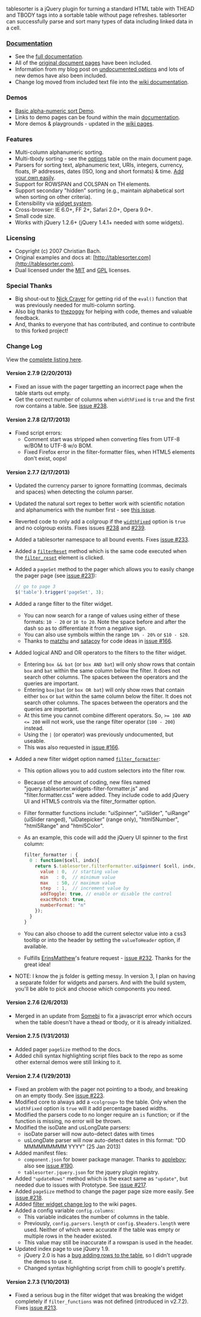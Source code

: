 tablesorter is a jQuery plugin for turning a standard HTML table with THEAD and TBODY tags into a sortable table without page refreshes.
tablesorter can successfully parse and sort many types of data including linked data in a cell.

### [Documentation](http://mottie.github.com/tablesorter/docs/)

* See the [full documentation](http://mottie.github.com/tablesorter/docs/).
* All of the [original document pages](http://tablesorter.com/docs/) have been included.
* Information from my blog post on [undocumented options](http://wowmotty.blogspot.com/2011/06/jquery-tablesorter-missing-docs.html) and lots of new demos have also been included.
* Change log moved from included text file into the [wiki documentation](https://github.com/Mottie/tablesorter/wiki/Change).

### Demos

* [Basic alpha-numeric sort Demo](http://mottie.github.com/tablesorter/).
* Links to demo pages can be found within the main [documentation](http://mottie.github.com/tablesorter/docs/).
* More demos & playgrounds - updated in the [wiki pages](https://github.com/Mottie/tablesorter/wiki).

### Features

* Multi-column alphanumeric sorting.
* Multi-tbody sorting - see the [options](http://mottie.github.com/tablesorter/docs/index.html#options) table on the main document page.
* Parsers for sorting text, alphanumeric text, URIs, integers, currency, floats, IP addresses, dates (ISO, long and short formats) &amp; time. [Add your own easily](http://mottie.github.com/tablesorter/docs/example-parsers.html).
* Support for ROWSPAN and COLSPAN on TH elements.
* Support secondary "hidden" sorting (e.g., maintain alphabetical sort when sorting on other criteria).
* Extensibility via [widget system](http://mottie.github.com/tablesorter/docs/example-widgets.html).
* Cross-browser: IE 6.0+, FF 2+, Safari 2.0+, Opera 9.0+.
* Small code size.
* Works with jQuery 1.2.6+ (jQuery 1.4.1+ needed with some widgets).

### Licensing

* Copyright (c) 2007 Christian Bach.
* Original examples and docs at: [http://tablesorter.com](http://tablesorter.com).
* Dual licensed under the [MIT](http://www.opensource.org/licenses/mit-license.php) and [GPL](http://www.gnu.org/licenses/gpl.html) licenses.

### Special Thanks

* Big shout-out to [Nick Craver](https://github.com/NickCraver) for getting rid of the `eval()` function that was previously needed for multi-column sorting.
* Also big thanks to [thezoggy](https://github.com/thezoggy) for helping with code, themes and valuable feedback.
* And, thanks to everyone that has contributed, and continue to contribute to this forked project!

### Change Log

View the [complete listing here](https://github.com/Mottie/tablesorter/wiki/Change).

#### Version 2.7.9 (2/20/2013)

* Fixed an issue with the pager targetting an incorrect page when the table starts out empty.
* Get the correct number of columns when `widthFixed` is `true` and the first row contains a table. See [issue #238](https://github.com/Mottie/tablesorter/issues/238).

#### Version 2.7.8 (2/17/2013)

* Fixed script errors:
  * Comment start was stripped when converting files from UTF-8 w/BOM to UTF-8 w/o BOM.
  * Fixed Firefox error in the filter-formatter files, when HTML5 elements don't exist, oops!

#### Version 2.7.7 (2/17/2013)

* Updated the currency parser to ignore formatting (commas, decimals and spaces) when detecting the column parser.
* Updated the natural sort regex to better work with scientific notation and alphanumerics with the number first - see [this issue](https://github.com/overset/javascript-natural-sort/issues/8).
* Reverted code to only add a colgroup if the [`widthFixed`](http://mottie.github.com/tablesorter/docs/#widthfixed) option is `true` and no colgroup exists. Fixes issues [#238](https://github.com/Mottie/tablesorter/issues/238) and [#239](https://github.com/Mottie/tablesorter/issues/239).
* Added a tablesorter namespace to all bound events. Fixes [issue #233](https://github.com/Mottie/tablesorter/issues/233).
* Added a [`filterReset`](http://mottie.github.com/tablesorter/docs/#filterreset) method which is the same code executed when the [`filter_reset`](http://mottie.github.com/tablesorter/docs/#widget-filter-reset) element is clicked.
* Added a `pageSet` method to the pager which allows you to easily change the pager page (see [issue #231](https://github.com/Mottie/tablesorter/issues/231)):

    ```javascript
    // go to page 3
    $('table').trigger('pageSet', 3);
    ```

* Added a range filter to the filter widget.
  * You can now search for a range of values using either of these formats: `10 - 20` or `10 to 20`. Note the space before and after the dash so as to differentiate it from a negative sign.
  * You can also use symbols within the range `10% - 20%` or `$10 - $20`.
  * Thanks to [matzhu](https://github.com/matzhu) and [satacoy](https://github.com/satacoy) for code ideas in [issue #166](https://github.com/Mottie/tablesorter/issues/166#issuecomment-10167129).
* Added logical AND and OR operators to the filters to the filter widget.
  * Entering `box && bat` (or `box AND bat`) will only show rows that contain `box` and `bat` within the same column below the filter. It does not search other columns. The spaces between the operators and the queries are important.
  * Entering `box|bat` (or `box OR bat`) will only show rows that contain either `box` or `bat` within the same column below the filter. It does not search other columns. The spaces between the operators and the queries are important.
  * At this time you cannot combine different operators. So, `>= 100 AND <= 200` will not work, use the range filter operator (`100 - 200`) instead.
  * Using the `|` (or operator) was previously undocumented, but useable.
  * This was also requested in [issue #166](https://github.com/Mottie/tablesorter/issues/166).
* Added a new filter widget option named [`filter_formatter`](http://mottie.github.com/tablesorter/docs/#widget-filter-formatter):
  * This option allows you to add custom selectors into the filter row.
  * Because of the amount of coding, new files named "jquery.tablesorter.widgets-filter-formatter.js" and "filter.formatter.css" were added. They include code to add jQuery UI and HTML5 controls via the filter_formatter option.
  * Filter formatter functions include: "uiSpinner", "uiSlider", "uiRange" (uiSlider ranged), "uiDatepicker" (range only), "html5Number", "html5Range" and "html5Color".
  * As an example, this code will add the jQuery UI spinner to the first column:

      ```javascript
      filter_formatter : {
        0 : function($cell, indx){
          return $.tablesorter.filterFormatter.uiSpinner( $cell, indx, {
            value : 0,  // starting value
            min   : 0,  // minimum value
            max   : 50, // maximum value
            step  : 1,  // increment value by
            addToggle: true, // enable or disable the control
            exactMatch: true,
            numberFormat: "n"
          });
        }
      }
      ```

  * You can also choose to add the current selector value into a css3 tooltip or into the header by setting the `valueToHeader` option, if available.
  * Fulfills [ErinsMatthew](https://github.com/ErinsMatthew)'s feature request - [issue #232](https://github.com/Mottie/tablesorter/issues/232). Thanks for the great idea!
* NOTE: I know the js folder is getting messy. In version 3, I plan on having a separate folder for widgets and parsers. And with the build system, you'll be able to pick and choose which components you need.


#### Version 2.7.6 (2/6/2013)

* Merged in an update from [Somebi](https://github.com/Somebi) to fix a javascript error which occurs when the table doesn't have a thead or tbody, or it is already initialized.

#### Version 2.7.5 (1/31/2013)

* Added pager `pageSize` method to the docs.
* Added chili syntax highlighting script files back to the repo as some other external demos were still linking to it.

#### Version 2.7.4 (1/29/2013)

* Fixed an problem with the pager not pointing to a tbody, and breaking on an empty tbody. See [issue #223](https://github.com/Mottie/tablesorter/issues/223).
* Modified core to always add a `<colgroup>` to the table. Only when the `widthFixed` option is `true` will it add percentage based widths.
* Modified the parsers code to no longer require an `is` function; or if the function is missing, no error will be thrown.
* Modified the isoDate and usLongDate parsers:
  * isoDate parser will now auto-detect dates with times
  * usLongDate parser will now auto-detect dates in this format: "DD MMMMMMMMM YYYY" (25 Jan 2013)
* Added manifest files:
  * `component.json` for bower package manager. Thanks to [appleboy](https://github.com/appleboy); also see [issue #190](https://github.com/Mottie/tablesorter/issues/190).
  * `tablesorter.jquery.json` for the jquery plugin registry.
* Added `"updateRows"` method which is the exact same as `"update"`, but needed due to issues with Prototype. See [issue #217](https://github.com/Mottie/tablesorter/issues/217).
* Added `pageSize` method to change the pager page size more easily. See [issue #218](https://github.com/Mottie/tablesorter/issues/218).
* Added [filter widget change log](https://github.com/Mottie/tablesorter/wiki/Change3) to the wiki pages.
* Added a config variable `config.columns`:
  * This variable indicates the number of columns in the table.
  * Previously, `config.parsers.length` or `config.$headers.length` were used. Neither of which were accurate if the table was empty or multiple rows in the header existed.
  * This value may still be inaccurate if a rowspan is used in the header.
* Updated index page to use jQuery 1.9.
  * jQuery 2.0 is has a [bug adding rows to the table](http://jsfiddle.net/Mottie/abkNM/324/), so I didn't upgrade the demos to use it.
  * Changed syntax highlighting script from chilli to google's prettify.

#### Version 2.7.3 (1/10/2013)

* Fixed a serious bug in the filter widget that was breaking the widget completely if `filter_functions` was not defined (introduced in v2.7.2). Fixes [issue #213](https://github.com/Mottie/tablesorter/issues/213).
